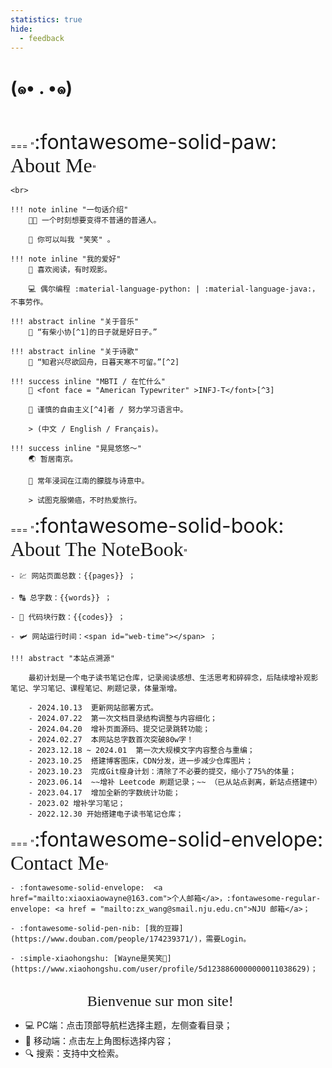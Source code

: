 ```yaml
---
statistics: true
hide:
  - feedback
---
```


# (๑• . •๑)


<br>

<p></p>

=== "<font size = 6>:fontawesome-solid-paw: </font><font size = 6 face = "savoye LET" >About Me</font>"

    <br> 

    !!! note inline "一句话介绍"
        🧑‍🎓 一个时刻想要变得不普通的普通人。
        
        🥰 你可以叫我 "笑笑" 。

    !!! note inline "我的爱好" 
        📖 喜欢阅读，有时观影。
        
        💻 偶尔编程 :material-language-python: | :material-language-java:，不事劳作。

    !!! abstract inline "关于音乐" 
        🎻 “有柴小协[^1]的日子就是好日子。”

    !!! abstract inline "关于诗歌" 
        🥀 “知君兴尽欲回舟，日暮天寒不可留。”[^2]

    !!! success inline "MBTI / 在忙什么"
        🧸 <font face = "American Typewriter" >INFJ-T</font>[^3] 
        
        🎀 谨慎的自由主义[^4]者 / 努力学习语言中。
          
        > (中文 / English / Français)。

    !!! success inline "晃晃悠悠～"
        🌏 暂居南京。

        🐳 常年浸润在江南的朦胧与诗意中。

        > 试图克服懒癌，不时热爱旅行。

=== "<font size = 6>:fontawesome-solid-book: </font><font size = 6 face = "savoye LET">About The NoteBook</font>"

    - 💹 网站页面总数：{{pages}} ；
    
    - 🔠 总字数：{{words}} ；
    
    - 🤖 代码块行数：{{codes}} ；

    - 🛩️ 网站运行时间：<span id="web-time"></span> ；

    !!! abstract "本站点溯源"

        最初计划是一个电子读书笔记仓库，记录阅读感想、生活思考和碎碎念，后陆续增补观影笔记、学习笔记、课程笔记、刷题记录，体量渐增。

        - 2024.10.13  更新网站部署方式。
        - 2024.07.22  第一次文档目录结构调整与内容细化；
        - 2024.04.20  增补页面源码、提交记录跳转功能；
        - 2024.02.27  本网站总字数首次突破80w字！
        - 2023.12.18 ~ 2024.01  第一次大规模文字内容整合与重编；
        - 2023.10.25  搭建博客图床，CDN分发，进一步减少仓库图片；
        - 2023.10.23  完成Git瘦身计划：清除了不必要的提交，缩小了75%的体量；
        - 2023.06.14  ~~增补 Leetcode 刷题记录；~~ （已从站点剥离，新站点搭建中）
        - 2023.04.17  增加全新的字数统计功能；
        - 2023.02 增补学习笔记；
        - 2022.12.30 开始搭建电子读书笔记仓库；


=== "<font size = 6>:fontawesome-solid-envelope: </font><font size = 6 face = "savoye LET">Contact Me</font>"

    - :fontawesome-solid-envelope:  <a href="mailto:xiaoxiaowayne@163.com">个人邮箱</a>，:fontawesome-regular-envelope: <a href = "mailto:zx_wang@smail.nju.edu.cn">NJU 邮箱</a>；

    - :fontawesome-solid-pen-nib: [我的豆瓣](https://www.douban.com/people/174239371/)，需要Login。

    - :simple-xiaohongshu: [Wayne是笑笑🦆](https://www.xiaohongshu.com/user/profile/5d1238860000000011038629)；


<!-- brands/regular/solid -->
<br>


<center> <font face = "Apple chancery" size = 5>Bienvenue sur mon site! 🌼</font></center>


- 💻 PC端：点击顶部导航栏选择主题，左侧查看目录；
- 📱 移动端：点击左上角图标选择内容；
- 🔍 搜索：支持中文检索。

[^1]: The Violin Concerto in D major, Op. 35 was the only concerto for violin composed by Pyotr Ilyich __Tchaikovsky__. Composed in 1878, it is one of the best-known violin concertos.(From [WiKi](https://en.wikipedia.org/wiki/Violin_Concerto_(Tchaikovsky)))
[^2]: 语出清代黄景仁[《冬日克一过访和赠·其三》](https://www.gushici.net/shici/941/941269.html)。
[^3]: In personality typology, the **Myers–Briggs Type Indicator** (MBTI) is an introspective self-report questionnaire indicating differing psychological preferences in how people perceive the world and make decisions. It enjoys popularity despite being widely regarded as pseudoscience by the scientific community. <font face = "American Typewriter" >INFJ-T</font> means ==advocates==, former 4 letters indicates **"Introverted, Intuitive, Feeling, and Judging"**, meanwhile the last T stands for **"Turbulent"**. (From [Wiki](https://en.wikipedia.org/wiki/Myers–Briggs_Type_Indicator) and [Source](https://psychreel.com/infj-t/)).
[^4]: Liberalism is a political and moral philosophy based on the rights of the individual, liberty, consent of the governed, political equality and equality before the law. (From [WiKi](https://en.wikipedia.org/wiki/Liberalism))



<script>
function updateTime() {
    var date = new Date();
    var now = date.getTime();
    var startDate = new Date("2022/12/29 09:10:12");
    var start = startDate.getTime();
    var diff = now - start;
    var y, d, h, m;
    y = Math.floor(diff / (365 * 24 * 3600 * 1000));
    diff -= y * 365 * 24 * 3600 * 1000;
    d = Math.floor(diff / (24 * 3600 * 1000));
    h = Math.floor(diff / (3600 * 1000) % 24);
    m = Math.floor(diff / (60 * 1000) % 60);
    if (y == 0) {
        document.getElementById("web-time").innerHTML = d + "<span class=\"heti-spacing\"> </span>天<span class=\"heti-spacing\"> </span>" + h + "<span class=\"heti-spacing\"> </span>小时<span class=\"heti-spacing\"> </span>" + m + "<span class=\"heti-spacing\"> </span>分钟";
    } else {
        document.getElementById("web-time").innerHTML = y + "<span class=\"heti-spacing\"> </span>年<span class=\"heti-spacing\"> </span>" + d + "<span class=\"heti-spacing\"> </span>天<span class=\"heti-spacing\"> </span>" + h + "<span class=\"heti-spacing\"> </span>小时<span class=\"heti-spacing\"> </span>" + m + "<span class=\"heti-spacing\"> </span>分钟";
    }
    setTimeout(updateTime, 1000 * 60);
}
updateTime();
function toggle_statistics() {
    var statistics = document.getElementById("statistics");
    if (statistics.style.opacity == 0) {
        statistics.style.opacity = 1;
    } else {
        statistics.style.opacity = 0;
    }
}
</script>